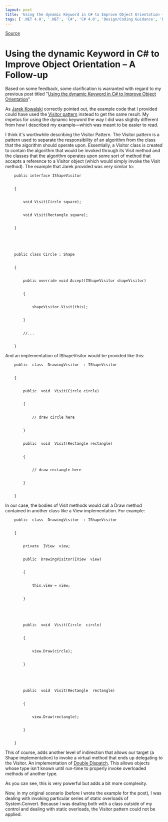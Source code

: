 ```yaml
---
layout: post
title: 'Using the dynamic Keyword in C# to Improve Object Orientation – A Follow-up'
tags: ['.NET 4.0', '.NET', 'C#', 'C# 4.0', 'Design/Coding Guidance', 'DevCenterPost', 'Patterns', 'Software Development', 'Visual Studio 2010', 'msmvps']
---
```

[Source](http://blogs.msmvps.com/peterritchie/2010/05/27/using-the-dynamic-keyword-in-c-to-improve-object-orientation-a-follow-up/ "Permalink to Using the dynamic Keyword in C# to Improve Object Orientation – A Follow-up")

# Using the dynamic Keyword in C# to Improve Object Orientation – A Follow-up

Based on some feedback, some clarification is warranted with regard to my previous post titled "[Using the dynamic Keyword in C# to Improve Object Orientation][1]".

As [Jarek Kowalski][2] correctly pointed out, the example code that I provided could have used the [Visitor pattern][3] instead to get the same result. My impetus for using the dynamic keyword the way I did was slightly different from how I described my example—which was meant to be easier to read.

I think it's worthwhile describing the Visitor Pattern. The Visitor pattern is a pattern used to separate the responsibility of an algorithm from the class that the algorithm should operate upon. Essentially, a Visitor class is created to contain the algorithm that would be invoked through its Visit method and the classes that the algorithm operates upon some sort of method that accepts a reference to a Visitor object (which would simply invoke the Visit method). The example that Jarek provided was very similar to:
    
    
     	public interface IShapeVisitor 
    
    
     	{
    
    
     		void Visit(Circle square);
    
    
     		void Visit(Rectangle square);
    
    
     	}
    
    
     
    
    
     	public class Circle : Shape 
    
    
     	{
    
    
     		public override void Accept(IShapeVisitor shapeVisitor)
    
    
     		{
    
    
     			shapeVisitor.Visit(this);
    
    
     		}
    
    
     		//... 
    
    
     	}
    
    
    

And an implementation of IShapeVisitor would be provided like this:
    
    
     	public  class  DrawingVisitor  : IShapeVisitor
    
    
     	{
    
    
     		public  void  Visit(Circle circle)
    
    
     		{
    
    
     			// draw circle here 
    
    
     		}
    
    
     		public  void  Visit(Rectangle rectangle)
    
    
     		{
    
    
     			// draw rectangle here 
    
    
     		}
    
    
     	}
    
    
     
    
    
     

In our case, the bodies of Visit methods would call a Draw method contained in another class like a View implementation. For example:
    
    
     	public  class  DrawingVisitor  : IShapeVisitor 
    
    
     	{
    
    
     		private  IView  view;
    
    
     		public  DrawingVisitor(IView  view)
    
    
     		{
    
    
     			this.view = view;
    
    
     		}
    
    
     
    
    
     		public  void  Visit(Circle  circle)
    
    
     		{
    
    
     			view.Draw(circle);
    
    
     		}
    
    
     
    
    
     		public  void  Visit(Rectangle  rectangle)
    
    
     		{
    
    
     			view.Draw(rectangle);
    
    
     		}
    
    
     	}
    
    
     

This of course, adds another level of indirection that allows our target (a Shape implementation) to invoke a virtual method that ends up delegating to the Visitor. An implementation of [Double Dispatch][4]. This allows objects whose type isn't known until run-time to properly invoke overloaded methods of another type.

As you can see, this is very powerful but adds a bit more complexity.

Now, in my original scenario (before I wrote the example for the post), I was dealing with invoking particular series of static overloads of System.Convert. Because I was dealing both with a class outside of my control and dealing with static overloads, the Visitor pattern could not be applied.

[1]: http://msmvps.com/blogs/peterritchie/archive/2010/05/24/using-the-dynamic-keyword-in-c-to-improve-object-orientation.aspx
[2]: http://www.twitter.com/JarekKowalski
[3]: http://en.wikipedia.org/wiki/Visitor_pattern
[4]: http://en.wikipedia.org/wiki/Double_dispatch


